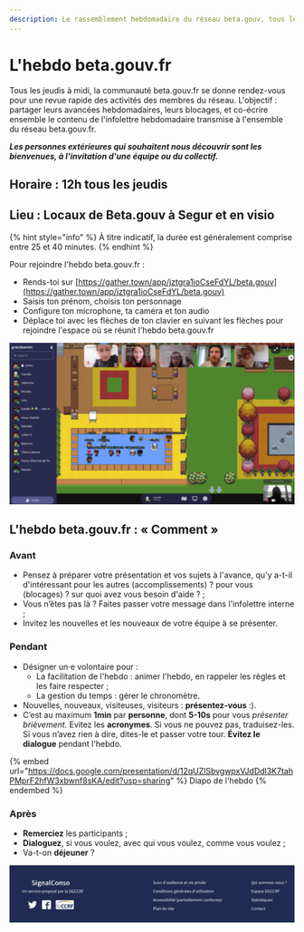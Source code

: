 ```yaml
---
description: Le rassemblement hebdomadaire du réseau beta.gouv, tous les jeudis à midi !
---
```


# L'hebdo beta.gouv.fr

Tous les jeudis à midi, la communauté beta.gouv.fr se donne rendez-vous pour une revue rapide des activités des membres du réseau. L'objectif : partager leurs avancées hebdomadaires, leurs blocages, et co-écrire ensemble le contenu de l'infolettre hebdomadaire transmise à l'ensemble du réseau beta.gouv.fr.

_**Les personnes extérieures qui souhaitent nous découvrir sont les bienvenues, à l'invitation d'une équipe ou du collectif.**_

## Horaire : 12h tous les jeudis

## Lieu : Locaux de Beta.gouv à Segur et en visio

{% hint style="info" %}
À titre indicatif, la durée est généralement comprise entre 25 et 40 minutes.
{% endhint %}

Pour rejoindre l'hebdo beta.gouv.fr :&#x20;

* Rends-toi sur [https://gather.town/app/jztgra1ioCseFdYL/beta.gouv](https://gather.town/app/jztgra1ioCseFdYL/beta.gouv)
* Saisis ton prénom, choisis ton personnage
* Configure ton microphone, ta caméra et ton audio&#x20;
* Déplace toi avec les flèches de ton clavier en suivant les flèches pour rejoindre l'espace où se réunit l'hebdo beta.gouv.fr

![L'hebdo beta.gouv sur Gather.Town](<../../../.gitbook/assets/image (14) (1) (1).png>)

## L'hebdo beta.gouv.fr :  « Comment »

### Avant

* Pensez à préparer votre présentation et vos sujets à l'avance, qu'y a-t-il d'intéressant pour les autres (accomplissements) ? pour vous (blocages) ? sur quoi avez vous besoin d'aide ? ;
* Vous n’êtes pas là ? Faites passer votre message dans l'infolettre interne ;
* Invitez les nouvelles et les nouveaux de votre équipe à se présenter.

### Pendant

* Désigner un·e volontaire pour :&#x20;
  * La facilitation de l'hebdo :  animer l'hebdo, en rappeler les règles et les faire respecter ;
  * La gestion du temps : gérer le chronomètre.
* Nouvelles, nouveaux, visiteuses, visiteurs : **présentez-vous** :).
* C’est au maximum **1min** par **personne**, dont **5-10s** pour vous _présenter brièvement._ Evitez les **acronymes**. Si vous ne pouvez pas, traduisez-les. Si vous n’avez rien à dire, dites-le et passer votre tour. **Évitez le dialogue** pendant l'hebdo.

{% embed url="https://docs.google.com/presentation/d/12qUZlSbvgwpxVJdDdl3K7tahPMprF2hfW3xbwnf8sKA/edit?usp=sharing" %}
Diapo de l'hebdo
{% endembed %}

### Après

* **Remerciez** les participants ;
* **Dialoguez**, si vous voulez, avec qui vous voulez, comme vous voulez ;
* Va-t-on **déjeuner** ?



![Avant mars 2020, nous organisions chaque semaine un Stand-up dans nos locaux](<../../../.gitbook/assets/image (14) (2) (2).png>)
